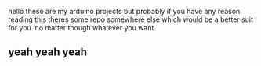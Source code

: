 hello these are my arduino projects but probably if you have any reason reading this theres some repo somewhere else which would be a better suit for you. no matter though whatever you want 

## yeah yeah yeah
